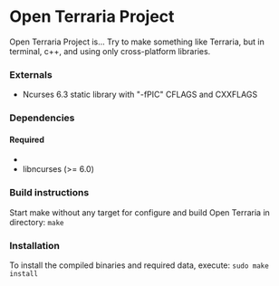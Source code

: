 Open Terraria Project
=========
Open Terraria Project is...
Try to make something like Terraria, but in terminal, c++, and using only cross-platform libraries.

### Externals
 * Ncurses 6.3 static library with "-fPIC" CFLAGS and CXXFLAGS

### Dependencies

#### Required
 *
 * libncurses (>= 6.0)

### Build instructions
Start make without any target for configure and build Open Terraria in directory:
```make```

### Installation
To install the compiled binaries and required data, execute:
```sudo make install```
